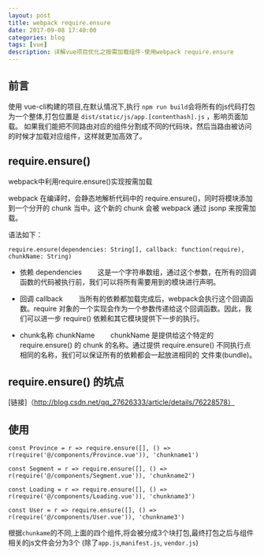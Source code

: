 ```yaml
---
layout: post
title: webpack require.ensure
date: 2017-09-08 17:40:00
categories: blog
tags: [vue]
description: 详解vue项目优化之按需加载组件-使用webpack require.ensure
---
```


## 前言

使用 vue-cli构建的项目,在默认情况下,执行 `npm run build`会将所有的js代码打包为一个整体,打包位置是 `dist/static/js/app.[contenthash].js`  ，影响页面加载。
如果我们能把不同路由对应的组件分割成不同的代码块，然后当路由被访问的时候才加载对应组件，这样就更加高效了。

## require.ensure()

webpack中利用require.ensure()实现按需加载

webpack 在编译时，会静态地解析代码中的 require.ensure()，同时将模块添加到一个分开的 chunk 当中。这个新的 chunk 会被 webpack 通过 jsonp 来按需加载。

语法如下：

    require.ensure(dependencies: String[], callback: function(require), chunkName: String)

+ 依赖 dependencies
  这是一个字符串数组，通过这个参数，在所有的回调函数的代码被执行前，我们可以将所有需要用到的模块进行声明。

+ 回调 callback
  当所有的依赖都加载完成后，webpack会执行这个回调函数。require 对象的一个实现会作为一个参数传递给这个回调函数。因此，我们可以进一步 require() 依赖和其它模块提供下一步的执行。

+ chunk名称 chunkName
  chunkName 是提供给这个特定的 require.ensure() 的 chunk 的名称。通过提供 require.ensure() 不同执行点相同的名称，我们可以保证所有的依赖都会一起放进相同的 文件束(bundle)。

## require.ensure() 的坑点

[链接]（http://blog.csdn.net/qq_27626333/article/details/76228578）

## 使用

    const Province = r => require.ensure([], () => r(require('@/components/Province.vue')), 'chunkname1')
    
    const Segment = r => require.ensure([], () => r(require('@/components/Segment.vue')), 'chunkname2')
    
    const Loading = r => require.ensure([], () => r(require('@/components/Loading.vue')), 'chunkname3')
    
    const User = r => require.ensure([], () => r(require('@/components/User.vue')), 'chunkname3')

根据`chunkame`的不同,上面的四个组件,将会被分成3个块打包,最终打包之后与组件相关的js文件会分为3个 (除了`app.js`,`manifest.js`, `vendor.js`)

